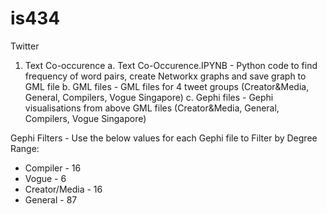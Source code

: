 # is434

Twitter

1. Text Co-occurence
a. Text Co-Occurence.IPYNB - Python code to find frequency of word pairs, create Networkx graphs and save graph to GML file
b. GML files - GML files for 4 tweet groups (Creator&Media, General, Compilers, Vogue Singapore)
c. Gephi files - Gephi visualisations from above GML files (Creator&Media, General, Compilers, Vogue Singapore)

Gephi Filters - Use the below values for each Gephi file to Filter by Degree Range:
- Compiler - 16
- Vogue - 6 
- Creator/Media - 16
- General - 87